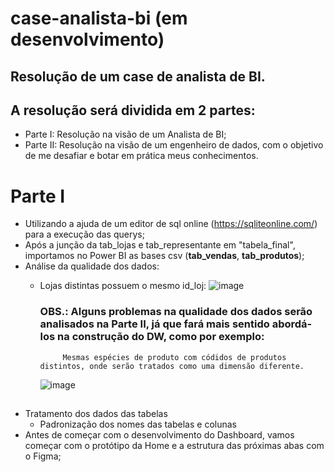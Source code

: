 # case-analista-bi (em desenvolvimento)
## Resolução de um case de analista de BI.

## A resolução será dividida em 2 partes:
 - Parte I: Resolução na visão de um Analista de BI;
 - Parte II: Resolução na visão de um engenheiro de dados, com o objetivo de me desafiar e botar em prática meus conhecimentos.

# Parte I
  - Utilizando a ajuda de um editor de sql online (https://sqliteonline.com/) para a execução das querys;
  - Após a junção da tab_lojas e tab_representante em "tabela_final", importamos no Power BI as bases csv (**tab_vendas**, **tab_produtos**);
  - Análise da qualidade dos dados:
     - Lojas distintas possuem o mesmo id_loj:
       ![image](https://github.com/victorsa2/case-analista-bi/assets/141345545/0f426ad7-0292-403f-a59a-260602b06d7c)

       ### OBS.: Alguns problemas na qualidade dos dados serão analisados na Parte II, já que fará mais sentido abordá-los na construção do DW, como por exemplo:
                Mesmas espécies de produto com códidos de produtos distintos, onde serão tratados como uma dimensão diferente.
       ![image](https://github.com/victorsa2/case-analista-bi/assets/141345545/5bde1517-e344-4827-9a01-cd04953f60ff)

  ##
  - Tratamento dos dados das tabelas
     - Padronização dos nomes das tabelas e colunas
  - Antes de começar com o desenvolvimento do Dashboard, vamos começar com o protótipo da Home e a estrutura das próximas abas com o Figma;
